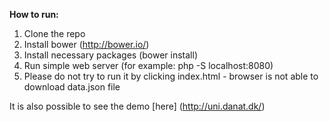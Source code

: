**How to run:**

1. Clone the repo
2. Install bower (http://bower.io/)
3. Install necessary packages (bower install)
4. Run simple web server (for example: php -S localhost:8080)
5. Please do not try to run it by clicking index.html - browser is not able to download data.json file

It is also possible to see the demo [here] (http://uni.danat.dk/)



